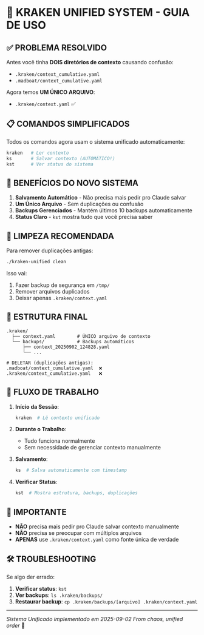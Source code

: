 # 🐙 KRAKEN UNIFIED SYSTEM - GUIA DE USO

## ✅ PROBLEMA RESOLVIDO

Antes você tinha **DOIS diretórios de contexto** causando confusão:
- `.kraken/context_cumulative.yaml` 
- `.madboat/context_cumulative.yaml`

Agora temos **UM ÚNICO ARQUIVO**:
- `.kraken/context.yaml` ✅

## 📋 COMANDOS SIMPLIFICADOS

Todos os comandos agora usam o sistema unificado automaticamente:

```bash
kraken   # Ler contexto
ks       # Salvar contexto (AUTOMÁTICO!)
kst      # Ver status do sistema
```

## 🚀 BENEFÍCIOS DO NOVO SISTEMA

1. **Salvamento Automático** - Não precisa mais pedir pro Claude salvar
2. **Um Único Arquivo** - Sem duplicações ou confusão
3. **Backups Gerenciados** - Mantém últimos 10 backups automaticamente
4. **Status Claro** - `kst` mostra tudo que você precisa saber

## 🧹 LIMPEZA RECOMENDADA

Para remover duplicações antigas:

```bash
./kraken-unified clean
```

Isso vai:
1. Fazer backup de segurança em `/tmp/`
2. Remover arquivos duplicados
3. Deixar apenas `.kraken/context.yaml`

## 📂 ESTRUTURA FINAL

```
.kraken/
  ├── context.yaml        # ÚNICO arquivo de contexto
  └── backups/            # Backups automáticos
      ├── context_20250902_124828.yaml
      └── ...

# DELETAR (duplicações antigas):
.madboat/context_cumulative.yaml  ❌
.kraken/context_cumulative.yaml   ❌
```

## 🔄 FLUXO DE TRABALHO

1. **Início da Sessão**: 
   ```bash
   kraken  # Lê contexto unificado
   ```

2. **Durante o Trabalho**: 
   - Tudo funciona normalmente
   - Sem necessidade de gerenciar contexto manualmente

3. **Salvamento**: 
   ```bash
   ks  # Salva automaticamente com timestamp
   ```

4. **Verificar Status**:
   ```bash
   kst  # Mostra estrutura, backups, duplicações
   ```

## 🎯 IMPORTANTE

- **NÃO** precisa mais pedir pro Claude salvar contexto manualmente
- **NÃO** precisa se preocupar com múltiplos arquivos
- **APENAS** use `.kraken/context.yaml` como fonte única de verdade

## 🛠️ TROUBLESHOOTING

Se algo der errado:

1. **Verificar status**: `kst`
2. **Ver backups**: `ls .kraken/backups/`
3. **Restaurar backup**: `cp .kraken/backups/[arquivo] .kraken/context.yaml`

---

*Sistema Unificado implementado em 2025-09-02*
*From chaos, unified order* 🐙